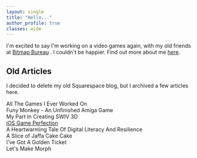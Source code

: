 ```yaml
---
layout: single
title: "Hello..."
author_profile: true
classes: wide
---
```


I'm excited to say I'm working on a video games again, with my old friends at [Bitmap Bureau](https://bitmapbureau.com) . I couldn't be happier. Find out more about me [here](https://glennbroadway.github.io/about/).

## Old Articles

I decided to delete my old Squarespace blog, but I archived a few articles here.

All The Games I Ever Worked On  
Funy Monkey - An Unfinished Amiga Game  
My Part In Creating SWIV 3D  
[iOS Game Perfection](/posts/2019-05-11-iOS-Game-Perfection.html)  
A Heartwarming Tale Of Digital Literacy And Resilience  
A Slice of Jaffa Cake Cake  
I've Got A Golden Ticket  
Let's Make Morph


